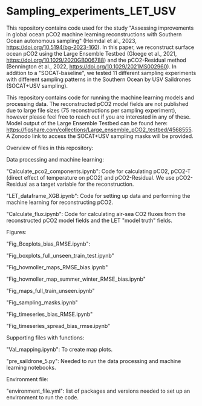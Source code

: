# Sampling_experiments_LET_USV

This repository contains code used for the study "Assessing improvements in global ocean pCO2 machine learning reconstructions with Southern Ocean autonomous sampling" (Heimdal et al., 2023, https://doi.org/10.5194/bg-2023-160). In this paper, we reconstruct surface ocean pCO2 using the Large Ensemble Testbed (Gloege et al., 2021, https://doi.org/10.1029/2020GB006788) and the pCO2-Residual method (Bennington et al., 2022, https://doi.org/10.1029/2021MS002960). In addition to a "SOCAT-baseline", we tested 11 different sampling experiments with different sampling patterns in the Southern Ocean by USV Saildrones (SOCAT+USV sampling). 

This repository contains code for running the machine learning models and processing data. The reconstructed pCO2 model fields are not published due to large file sizes (75 reconstructions per sampling experiment), however please feel free to reach out if you are interested in any of these. Model output of the Large Ensemble Testbed can be found here: https://figshare.com/collections/Large_ensemble_pCO2_testbed/4568555. A Zonodo link to access the SOCAT+USV sampling masks will be provided.    

Overview of files in this repository:

Data processing and machine learning:

"Calculate_pco2_components.ipynb": Code for calculating pCO2, pCO2-T (direct effect of temperature on pCO2) and pCO2-Residual. We use pCO2-Residual as a target variable for the reconstruction.

"LET_dataframe_XGB.ipynb": Code for setting up data and performing the machine learning for reconstructing pCO2.  

"Calculate_flux.ipynb": Code for calculating air-sea CO2 fluxes from the reconstructed pCO2 model fields and the LET "model truth" fields.

Figures:

"Fig_Boxplots_bias_RMSE.ipynb":

"Fig_boxplots_full_unseen_train_test.ipynb"

"Fig_hovmoller_maps_RMSE_bias.ipynb"

"Fig_hovmoller_map_summer_winter_RMSE_bias.ipynb"

"Fig_maps_full_train_unseen.ipynb"

"Fig_sampling_masks.ipynb" 

"Fig_timeseries_bias_RMSE.ipynb"

"Fig_timeseries_spread_bias_rmse.ipynb"

Supporting files with functions:

"Val_mapping.ipynb": To create map plots.

"pre_saildrone_5.py": Needed to run the data processing and machine learning notebooks. 

Environment file:

"environment_file.yml": list of packages and versions needed to set up an environment to run the code.

